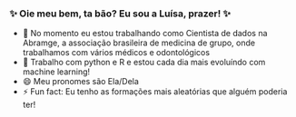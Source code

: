 ### ✨ Oie meu bem, ta bão? Eu sou a Luísa, prazer! ✨

- 🔭 No momento eu estou trabalhando como Cientista de dados na Abramge, a associação brasileira de medicina de grupo, onde trabalhamos com vários médicos e odontológicos 
- 🐍 Trabalho com python e R e estou cada dia mais evoluíndo com machine learning!
- 😄 Meu pronomes são Ela/Dela
- ⚡ Fun fact: Eu tenho as formações mais aleatórias que alguém poderia ter! 
